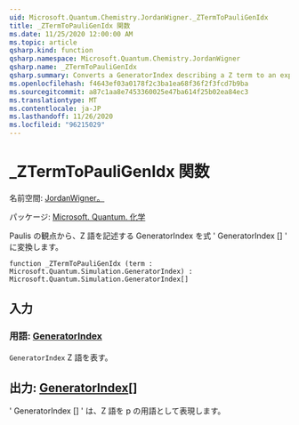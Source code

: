 ```yaml
---
uid: Microsoft.Quantum.Chemistry.JordanWigner._ZTermToPauliGenIdx
title: _ZTermToPauliGenIdx 関数
ms.date: 11/25/2020 12:00:00 AM
ms.topic: article
qsharp.kind: function
qsharp.namespace: Microsoft.Quantum.Chemistry.JordanWigner
qsharp.name: _ZTermToPauliGenIdx
qsharp.summary: Converts a GeneratorIndex describing a Z term to an expression 'GeneratorIndex[]' in terms of Paulis.
ms.openlocfilehash: f4643ef03a0178f2c3ba1ea68f36f2f3fcd7b9ba
ms.sourcegitcommit: a87c1aa8e7453360025e47ba614f25b02ea84ec3
ms.translationtype: MT
ms.contentlocale: ja-JP
ms.lasthandoff: 11/26/2020
ms.locfileid: "96215029"
---
```

# <a name="_ztermtopauligenidx-function"></a>_ZTermToPauliGenIdx 関数

名前空間: [JordanWigner。](xref:Microsoft.Quantum.Chemistry.JordanWigner)

パッケージ: [Microsoft. Quantum. 化学](https://nuget.org/packages/Microsoft.Quantum.Chemistry)


Paulis の観点から、Z 語を記述する GeneratorIndex を式 ' GeneratorIndex [] ' に変換します。

```qsharp
function _ZTermToPauliGenIdx (term : Microsoft.Quantum.Simulation.GeneratorIndex) : Microsoft.Quantum.Simulation.GeneratorIndex[]
```


## <a name="input"></a>入力

### <a name="term--generatorindex"></a>用語: [GeneratorIndex](xref:Microsoft.Quantum.Simulation.GeneratorIndex)

`GeneratorIndex` Z 語を表す。



## <a name="output--generatorindex"></a>出力: [GeneratorIndex](xref:Microsoft.Quantum.Simulation.GeneratorIndex)[]

' GeneratorIndex [] ' は、Z 語を p の用語として表現します。